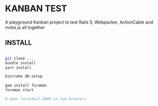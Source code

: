 # KANBAN TEST

A playground Kanban project to test Rails 5, Webpacker, ActionCable and mobx.js all together

## INSTALL

```sh

git clone ...
bundle install
yarn install

bin/rake db:setup
 
gem install foreman
foreman start

# open localhost:3000 in two browsers

```